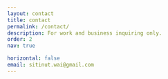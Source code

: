 ```yaml
---
layout: contact
title: contact
permalink: /contact/
description: For work and business inquiring only.
order: 2
nav: true

horizontal: false
email: sitinut.wai@gmail.com
---
```

